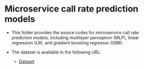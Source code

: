# Microservice call rate prediction models 


  *  This folder provides the source codes for microservice call rate prediction models, including multilayer perceptron (MLP), linear regression (LR), and gradient boosting regressor (GBR).

  *  The dataset is available in the following URL:
      *  [Dataset](https://ftp.itec.aau.at/datasets/dps/dataset-mcr-mt-180000.csv)
